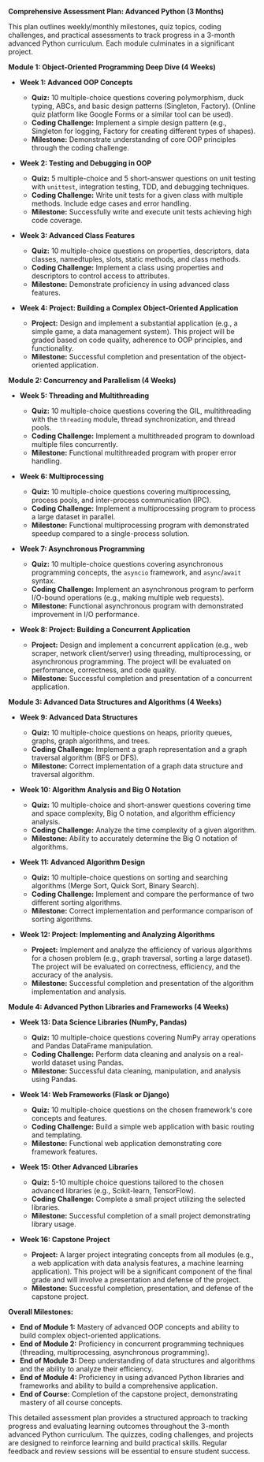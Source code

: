 **Comprehensive Assessment Plan: Advanced Python (3 Months)**

This plan outlines weekly/monthly milestones, quiz topics, coding challenges, and practical assessments to track progress in a 3-month advanced Python curriculum.  Each module culminates in a significant project.

**Module 1: Object-Oriented Programming Deep Dive (4 Weeks)**

* **Week 1: Advanced OOP Concepts**
    * **Quiz:** 10 multiple-choice questions covering polymorphism, duck typing, ABCs, and basic design patterns (Singleton, Factory).  (Online quiz platform like Google Forms or a similar tool can be used).
    * **Coding Challenge:** Implement a simple design pattern (e.g., Singleton for logging, Factory for creating different types of shapes).
    * **Milestone:** Demonstrate understanding of core OOP principles through the coding challenge.

* **Week 2: Testing and Debugging in OOP**
    * **Quiz:** 5 multiple-choice and 5 short-answer questions on unit testing with `unittest`, integration testing, TDD, and debugging techniques.
    * **Coding Challenge:** Write unit tests for a given class with multiple methods.  Include edge cases and error handling.
    * **Milestone:** Successfully write and execute unit tests achieving high code coverage.

* **Week 3: Advanced Class Features**
    * **Quiz:** 10 multiple-choice questions on properties, descriptors, data classes, namedtuples, slots, static methods, and class methods.
    * **Coding Challenge:** Implement a class using properties and descriptors to control access to attributes.
    * **Milestone:** Demonstrate proficiency in using advanced class features.

* **Week 4: Project: Building a Complex Object-Oriented Application**
    * **Project:** Design and implement a substantial application (e.g., a simple game, a data management system).  This project will be graded based on code quality, adherence to OOP principles, and functionality.
    * **Milestone:** Successful completion and presentation of the object-oriented application.


**Module 2: Concurrency and Parallelism (4 Weeks)**

* **Week 5: Threading and Multithreading**
    * **Quiz:**  10 multiple-choice questions covering the GIL, multithreading with the `threading` module, thread synchronization, and thread pools.
    * **Coding Challenge:** Implement a multithreaded program to download multiple files concurrently.
    * **Milestone:** Functional multithreaded program with proper error handling.

* **Week 6: Multiprocessing**
    * **Quiz:** 10 multiple-choice questions covering multiprocessing, process pools, and inter-process communication (IPC).
    * **Coding Challenge:** Implement a multiprocessing program to process a large dataset in parallel.
    * **Milestone:** Functional multiprocessing program with demonstrated speedup compared to a single-process solution.

* **Week 7: Asynchronous Programming**
    * **Quiz:** 10 multiple-choice questions covering asynchronous programming concepts, the `asyncio` framework, and `async`/`await` syntax.
    * **Coding Challenge:** Implement an asynchronous program to perform I/O-bound operations (e.g., making multiple web requests).
    * **Milestone:** Functional asynchronous program with demonstrated improvement in I/O performance.

* **Week 8: Project: Building a Concurrent Application**
    * **Project:** Design and implement a concurrent application (e.g., web scraper, network client/server) using threading, multiprocessing, or asynchronous programming.  The project will be evaluated on performance, correctness, and code quality.
    * **Milestone:**  Successful completion and presentation of a concurrent application.


**Module 3: Advanced Data Structures and Algorithms (4 Weeks)**

* **Week 9: Advanced Data Structures**
    * **Quiz:** 10 multiple-choice questions on heaps, priority queues, graphs, graph algorithms, and trees.
    * **Coding Challenge:** Implement a graph representation and a graph traversal algorithm (BFS or DFS).
    * **Milestone:** Correct implementation of a graph data structure and traversal algorithm.

* **Week 10: Algorithm Analysis and Big O Notation**
    * **Quiz:** 10 multiple-choice and short-answer questions covering time and space complexity, Big O notation, and algorithm efficiency analysis.
    * **Coding Challenge:** Analyze the time complexity of a given algorithm.
    * **Milestone:** Ability to accurately determine the Big O notation of algorithms.

* **Week 11: Advanced Algorithm Design**
    * **Quiz:** 10 multiple-choice questions on sorting and searching algorithms (Merge Sort, Quick Sort, Binary Search).
    * **Coding Challenge:** Implement and compare the performance of two different sorting algorithms.
    * **Milestone:** Correct implementation and performance comparison of sorting algorithms.

* **Week 12: Project: Implementing and Analyzing Algorithms**
    * **Project:** Implement and analyze the efficiency of various algorithms for a chosen problem (e.g., graph traversal, sorting a large dataset).  The project will be evaluated on correctness, efficiency, and the accuracy of the analysis.
    * **Milestone:** Successful completion and presentation of the algorithm implementation and analysis.


**Module 4: Advanced Python Libraries and Frameworks (4 Weeks)**

* **Week 13: Data Science Libraries (NumPy, Pandas)**
    * **Quiz:** 10 multiple-choice questions covering NumPy array operations and Pandas DataFrame manipulation.
    * **Coding Challenge:** Perform data cleaning and analysis on a real-world dataset using Pandas.
    * **Milestone:** Successful data cleaning, manipulation, and analysis using Pandas.

* **Week 14: Web Frameworks (Flask or Django)**
    * **Quiz:** 10 multiple-choice questions on the chosen framework's core concepts and features.
    * **Coding Challenge:** Build a simple web application with basic routing and templating.
    * **Milestone:** Functional web application demonstrating core framework features.

* **Week 15: Other Advanced Libraries**
    * **Quiz:**  5-10 multiple choice questions tailored to the chosen advanced libraries (e.g., Scikit-learn, TensorFlow).
    * **Coding Challenge:** Complete a small project utilizing the selected libraries.
    * **Milestone:**  Successful completion of a small project demonstrating library usage.

* **Week 16: Capstone Project**
    * **Project:** A larger project integrating concepts from all modules (e.g., a web application with data analysis features, a machine learning application).  This project will be a significant component of the final grade and will involve a presentation and defense of the project.
    * **Milestone:** Successful completion, presentation, and defense of the capstone project.


**Overall Milestones:**

* **End of Module 1:** Mastery of advanced OOP concepts and ability to build complex object-oriented applications.
* **End of Module 2:** Proficiency in concurrent programming techniques (threading, multiprocessing, asynchronous programming).
* **End of Module 3:** Deep understanding of data structures and algorithms and the ability to analyze their efficiency.
* **End of Module 4:** Proficiency in using advanced Python libraries and frameworks and ability to build a comprehensive application.
* **End of Course:**  Completion of the capstone project, demonstrating mastery of all course concepts.

This detailed assessment plan provides a structured approach to tracking progress and evaluating learning outcomes throughout the 3-month advanced Python curriculum.  The quizzes, coding challenges, and projects are designed to reinforce learning and build practical skills.  Regular feedback and review sessions will be essential to ensure student success.